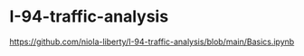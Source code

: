 # I-94-traffic-analysis

https://github.com/niola-liberty/I-94-traffic-analysis/blob/main/Basics.ipynb
